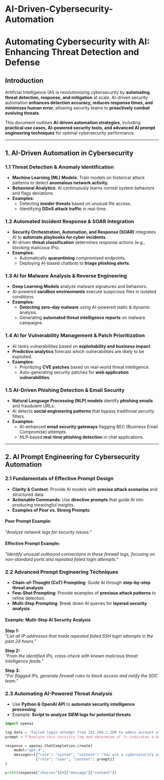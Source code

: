 # AI-Driven-Cybersecurity-Automation

# Automating Cybersecurity with AI: Enhancing Threat Detection and Defense  

## Introduction  
Artificial Intelligence (AI) is revolutionizing cybersecurity by **automating threat detection, response, and mitigation** at scale. AI-driven security automation **enhances detection accuracy, reduces response times, and minimizes human error**, allowing security teams to **proactively combat evolving threats**.

This document outlines **AI-driven automation strategies**, including **practical use cases, AI-powered security tools, and advanced AI prompt engineering techniques** for optimal cybersecurity performance.

---

## 1. AI-Driven Automation in Cybersecurity  

### **1.1 Threat Detection & Anomaly Identification**  
- **Machine Learning (ML) Models**: Train models on historical attack patterns to detect **anomalous network activity**.  
- **Behavioral Analytics**: AI continuously learns normal system behaviors and flags deviations.  
- **Examples:**
  - Detecting **insider threats** based on unusual file access.
  - Identifying **DDoS attack traffic** in real-time.  

### **1.2 Automated Incident Response & SOAR Integration**  
- **Security Orchestration, Automation, and Response (SOAR)** integrates AI to **automate playbooks for cyber incidents**.  
- AI-driven **threat classification** determines response actions (e.g., blocking malicious IPs).  
- **Examples:**
  - Automatically **quarantining** compromised endpoints.  
  - Deploying AI-based chatbots to **triage phishing alerts**.  

### **1.3 AI for Malware Analysis & Reverse Engineering**  
- **Deep Learning Models** analyze malware signatures and behaviors.  
- AI-powered **sandbox environments** execute suspicious files in isolated conditions.  
- **Examples:**
  - **Detecting zero-day malware** using AI-powered static & dynamic analysis.  
  - Generating **automated threat intelligence reports** on malware campaigns.  

### **1.4 AI for Vulnerability Management & Patch Prioritization**  
- AI ranks vulnerabilities based on **exploitability and business impact**.  
- **Predictive analytics** forecast which vulnerabilities are likely to be exploited.  
- **Examples:**
  - Prioritizing **CVE patches** based on real-world threat intelligence.  
  - Auto-generating security patches for **web application vulnerabilities**.  

### **1.5 AI-Driven Phishing Detection & Email Security**  
- **Natural Language Processing (NLP) models** identify **phishing emails** and fraudulent URLs.  
- AI detects **social engineering patterns** that bypass traditional security filters.  
- **Examples:**
  - AI-enhanced **email security gateways** flagging BEC (Business Email Compromise) attempts.  
  - NLP-based **real-time phishing detection** in chat applications.  

---

## 2. AI Prompt Engineering for Cybersecurity Automation  

### **2.1 Fundamentals of Effective Prompt Design**  
- **Clarity & Context**: Provide AI models with **precise attack scenarios** and structured data.  
- **Actionable Commands**: Use **directive prompts** that guide AI into producing meaningful insights.  
- **Examples of Poor vs. Strong Prompts**:  

#### **Poor Prompt Example:**  
*"Analyze network logs for security issues."*  

#### **Effective Prompt Example:**  
*"Identify unusual outbound connections in these firewall logs, focusing on non-standard ports and repeated failed login attempts."*  

### **2.2 Advanced Prompt Engineering Techniques**  
- **Chain-of-Thought (CoT) Prompting**: Guide AI through **step-by-step threat analysis**.  
- **Few-Shot Prompting**: Provide examples of **previous attack patterns** to refine detection.  
- **Multi-Step Prompting**: Break down AI queries for **layered security analysis**.  

#### **Example: Multi-Step AI Security Analysis**  
**Step 1:**  
*"List all IP addresses that made repeated failed SSH login attempts in the past 24 hours."*  

**Step 2:**  
*"From the identified IPs, cross-check with known malicious threat intelligence feeds."*  

**Step 3:**  
*"For flagged IPs, generate firewall rules to block access and notify the SOC team."*  

### **2.3 Automating AI-Powered Threat Analysis**  
- Use **Python & OpenAI API** to **automate security intelligence processing**.  
- Example: **Script to analyze SIEM logs for potential threats**.  

```python
import openai  

log_data = "Failed login attempt from 192.168.1.100 to admin account at 3:45 AM"  
prompt = f"Analyze this security log and determine if it indicates a brute-force attack: {log_data}"  

response = openai.ChatCompletion.create(  
    model="gpt-4",  
    messages=[{"role": "system", "content": "You are a cybersecurity expert."},  
              {"role": "user", "content": prompt}]  
)  

print(response["choices"][0]["message"]["content"])
